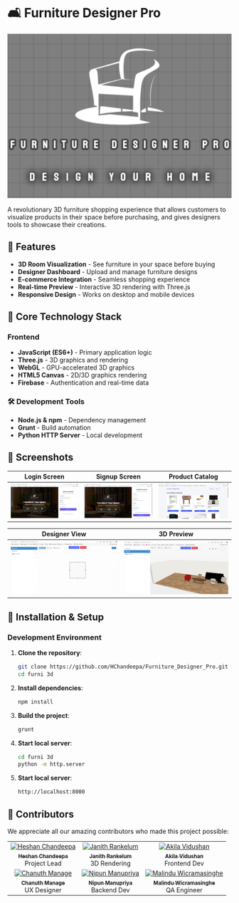 # 🛋️ Furniture Designer Pro

![Furniture Designer Pro Banner](https://github.com/HChandeepa/Furniture_Designer_Pro/blob/main/furni%203d/assets/Screenshots/logo.png) <!-- Replace with actual banner image -->

A revolutionary 3D furniture shopping experience that allows customers to visualize products in their space before purchasing, and gives designers tools to showcase their creations.

## 🌟 Features

- **3D Room Visualization** - See furniture in your space before buying
- **Designer Dashboard** - Upload and manage furniture designs
- **E-commerce Integration** - Seamless shopping experience
- **Real-time Preview** - Interactive 3D rendering with Three.js
- **Responsive Design** - Works on desktop and mobile devices

## 🧱 Core Technology Stack

### Frontend
- **JavaScript (ES6+)** - Primary application logic
- **Three.js** - 3D graphics and rendering
- **WebGL** - GPU-accelerated 3D graphics
- **HTML5 Canvas** - 2D/3D graphics rendering
- **Firebase** - Authentication and real-time data

### 🛠️ Development Tools
- **Node.js & npm** - Dependency management
- **Grunt** - Build automation
- **Python HTTP Server** - Local development

## 📸 Screenshots

| Login Screen | Signup Screen | Product Catalog |
|--------------|---------------|------------------|
| ![Login Screen](https://github.com/HChandeepa/Furniture_Designer_Pro/blob/main/furni%203d/assets/Screenshots/login.png) | ![Signup Screen](https://github.com/HChandeepa/Furniture_Designer_Pro/blob/main/furni%203d/assets/Screenshots/signup.png) | ![Product Catalog](https://github.com/HChandeepa/Furniture_Designer_Pro/blob/main/furni%203d/assets/Screenshots/product%20catelogue.png) |

| Designer View | 3D Preview |
|---------------|------------|
| ![Designer View](https://github.com/HChandeepa/Furniture_Designer_Pro/blob/main/furni%203d/assets/Screenshots/designer%20view.png) | ![3D Preview](https://github.com/HChandeepa/Furniture_Designer_Pro/blob/main/furni%203d/assets/Screenshots/3D%20view.png) |



## 🚀 Installation & Setup

### Development Environment

1. **Clone the repository**:
   ```bash
   git clone https://github.com/HChandeepa/Furniture_Designer_Pro.git
   cd furni 3d

2. **Install dependencies**:
   ```bash
   npm install

3. **Build the project**:
   ```bash
   grunt

4. **Start local server**:
   ```bash
   cd furni 3d
   python -m http.server

5. **Start local server**:
   ```bash
   http://localhost:8000

## 👥 Contributors

We appreciate all our amazing contributors who made this project possible:

<table>
  <tr>
    <td align="center">
      <a href="https://github.com/HChandeepa">
        <img src="https://avatars.githubusercontent.com/u/YOUR_USER_ID?s=100" width="100px" alt="Heshan Chandeepa"/><br />
        <sub><b>Heshan Chandeepa</b></sub>
      </a><br />
      <span>Project Lead</span>
    </td>
    <td align="center">
      <a href="https://github.com/JanithRankelum">
        <img src="https://avatars.githubusercontent.com/u/JanithRankelum?s=100" width="100px" alt="Janith Rankelum"/><br />
        <sub><b>Janith Rankelum</b></sub>
      </a><br />
      <span>3D Rendering</span>
    </td>
    <td align="center">
      <a href="https://github.com/Akilavidu">
        <img src="https://avatars.githubusercontent.com/u/Akilavidu?s=100" width="100px" alt="Akila Vidushan"/><br />
        <sub><b>Akila Vidushan</b></sub>
      </a><br />
      <span>Frontend Dev</span>
    </td>
  </tr>
  <tr>
    <td align="center">
      <a href="https://github.com/chanuth2k3">
        <img src="https://avatars.githubusercontent.com/u/chanuth2k3?s=100" width="100px" alt="Chanuth Manage"/><br />
        <sub><b>Chanuth Manage</b></sub>
      </a><br />
      <span>UX Designer</span>
    </td>
    <td align="center">
      <a href="https://github.com/1nipun">
        <img src="https://avatars.githubusercontent.com/u/1nipun?s=100" width="100px" alt="Nipun Manupriya"/><br />
        <sub><b>Nipun Manupriya</b></sub>
      </a><br />
      <span>Backend Dev</span>
    </td>
    <td align="center">
      <a href="https://github.com/malindu101">
        <img src="https://avatars.githubusercontent.com/u/malindu101?s=100" width="100px" alt="Malindu Wicramasinghe"/><br />
        <sub><b>Malindu Wicramasinghe</b></sub>
      </a><br />
      <span>QA Engineer</span>
    </td>
  </tr>
</table>
